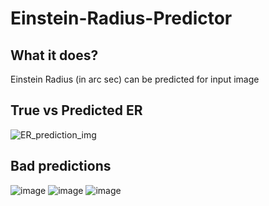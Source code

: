 # Einstein-Radius-Predictor

## What it does?

Einstein Radius (in arc sec) can be predicted for input image

## True vs Predicted ER
![ER_prediction_img](https://user-images.githubusercontent.com/32049247/194917707-c61033ee-a933-4f9e-b601-fc0af2458a6c.png)


## Bad predictions
![image](https://user-images.githubusercontent.com/32049247/194916942-b5c7c35c-06e5-4907-aa3a-4381158d190e.png)
![image](https://user-images.githubusercontent.com/32049247/194918294-323bcd9a-4abd-412d-9b0e-29e1227798dd.png)
![image](https://user-images.githubusercontent.com/32049247/194918394-edd7a54b-cc35-425d-98dc-fe4c93c0c733.png)


